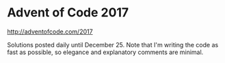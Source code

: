 # Advent of Code 2017
http://adventofcode.com/2017

Solutions posted daily until December 25. Note that I'm writing the code as fast as possible, so elegance and explanatory comments are minimal.
